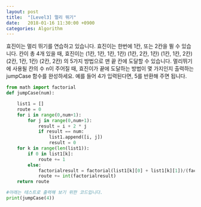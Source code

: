 ```yaml
---
layout: post
title:  "[Level3] 멀리 뛰기"
date:   2018-01-16 11:30:00 +0900
categories: Algorithm
---
```


효진이는 멀리 뛰기를 연습하고 있습니다. 효진이는 한번에 1칸, 또는 2칸을 뛸 수 있습니다. 칸이 총 4개 있을 때, 효진이는
(1칸, 1칸, 1칸, 1칸)
(1칸, 2칸, 1칸)
(1칸, 1칸, 2칸)
(2칸, 1칸, 1칸)
(2칸, 2칸)
의 5가지 방법으로 맨 끝 칸에 도달할 수 있습니다. 멀리뛰기에 사용될 칸의 수 n이 주어질 때, 효진이가 끝에 도달하는 방법이 몇 가지인지 출력하는 jumpCase 함수를 완성하세요. 예를 들어 4가 입력된다면, 5를 반환해 주면 됩니다.

```python
from math import factorial
def jumpCase(num):

    list1 = []
    route = 0
    for i in range(0,num+1):
        for j in range(0,num+1):
            result = i + 2 * j
            if result == num:
                list1.append([i, j])
                result = 0
    for k in range(len(list1)):
        if 0 in list1[k]:
            route += 1
        else:
            factorialresult = factorial(list1[k][0] + list1[k][1])/(factorial(list1[k][0])*factorial(list1[k][1]))
            route += int(factorialresult)
    return route

#아래는 테스트로 출력해 보기 위한 코드입니다.
print(jumpCase(4))
```
